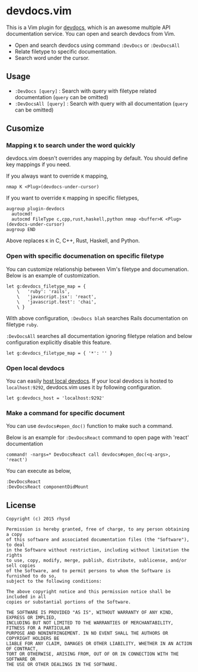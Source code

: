 devdocs.vim
===========

This is a Vim plugin for [devdocs](http://devdocs.io/), which is an awesome multiple API documentation service.  You can open and search devdocs from Vim.

- Open and search devdocs using command `:DevDocs` or `:DevDocsAll`
- Relate filetype to specific documentation.
- Search word under the cursor.

## Usage

- `:DevDocs [query]` : Search with query with filetype related documentation (`query` can be omitted)
- `:DevDocsAll [query]` : Search with query with all documentation (`query` can be omitted)

## Cusomize

### Mapping `K` to search under the word quickly

devdocs.vim doesn't overrides any mapping by default.  You should define key mappings if you need.

If you always want to override `K` mapping,

```vim
nmap K <Plug>(devdocs-under-cursor)
```

If you want to override `K` mapping in specific filetypes,

```
augroup plugin-devdocs
  autocmd!
  autocmd FileType c,cpp,rust,haskell,python nmap <buffer>K <Plug>(devdocs-under-cursor)
augroup END
```

Above replaces `K` in C, C++, Rust, Haskell, and Python.

### Open with specific documenation on specific filetype

You can customize relationship between Vim's filetype and documenation.
Below is an example of customization.

```vim
let g:devdocs_filetype_map = {
    \   'ruby': 'rails',
    \   'javascript.jsx': 'react',
    \   'javascript.test': 'chai',
    \ }
```

With above configuration, `:DevDocs blah` searches Rails documentation on filetype `ruby`.

`:DevDocsAll` searches all documentation ignoring filetype relation and below configuration explicitly disable this feature.

```vim
let g:devdocs_filetype_map = { '*': '' }
```

### Open local devdocs

You can easily [host local devdocs](https://github.com/Thibaut/devdocs#quick-start).  If your local devdocs is hosted to `localhost:9292`, devdocs.vim uses it by following configuration.

```vim
let g:devdocs_host = 'localhost:9292'
```

### Make a command for specific document

You can use `devdocs#open_doc()` function to make such a command.

Below is an example for `:DevDocsReact` command to open page with 'react' documentation

```vim
command! -nargs=* DevDocsReact call devdocs#open_doc(<q-args>, 'react')
```

You can execute as below,

```
:DevDocsReact
:DevDocsReact componentDidMount
```

## License

```
Copyright (c) 2015 rhysd

Permission is hereby granted, free of charge, to any person obtaining a copy
of this software and associated documentation files (the "Software"), to deal
in the Software without restriction, including without limitation the rights
to use, copy, modify, merge, publish, distribute, sublicense, and/or sell copies
of the Software, and to permit persons to whom the Software is furnished to do so,
subject to the following conditions:

The above copyright notice and this permission notice shall be included in all
copies or substantial portions of the Software.

THE SOFTWARE IS PROVIDED "AS IS", WITHOUT WARRANTY OF ANY KIND, EXPRESS OR IMPLIED,
INCLUDING BUT NOT LIMITED TO THE WARRANTIES OF MERCHANTABILITY, FITNESS FOR A PARTICULAR
PURPOSE AND NONINFRINGEMENT. IN NO EVENT SHALL THE AUTHORS OR COPYRIGHT HOLDERS BE
LIABLE FOR ANY CLAIM, DAMAGES OR OTHER LIABILITY, WHETHER IN AN ACTION OF CONTRACT,
TORT OR OTHERWISE, ARISING FROM, OUT OF OR IN CONNECTION WITH THE SOFTWARE OR
THE USE OR OTHER DEALINGS IN THE SOFTWARE.
```

